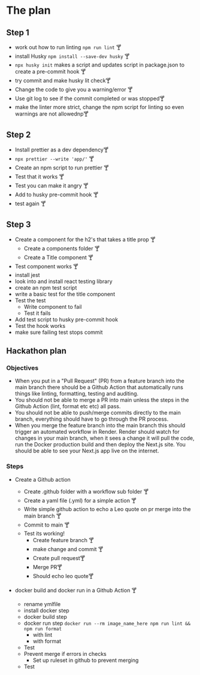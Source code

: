 # The plan

## Step 1

- work out how to run linting `npm run lint` 🍸
- install Husky `npm install --save-dev husky` 🍸
- `npx husky init` makes a script and updates script in package.json to create a pre-commit hook 🍸
- try commit and make husky lit check🍸
- Change the code to give you a warning/error 🍸
- Use git log to see if the commit completed or was stopped🍸
- make the linter more strict, change the npm script for linting so even warnings are not allowednp🍸

## Step 2

- Install prettier as a dev dependency🍸
- `npx prettier --write 'app/'` 🍸
- Create an npm script to run prettier 🍸
- Test that it works 🍸
- Test you can make it angry 🍸
- Add to husky pre-commit hook 🍸
- test again 🍸

## Step 3

- Create a component for the h2's that takes a title prop 🍸
  - Create a components folder 🍸
  - Create a Title component 🍸
- Test component works 🍸
- install jest
- look into and install react testing library
- create an npm test script
- write a basic test for the title component
- Test the test
  - Write component to fail
  - Test it fails
- Add test script to husky pre-commit hook
- Test the hook works
- make sure failing test stops commit

## Hackathon plan

### Objectives

- When you put in a "Pull Request" (PR) from a feature branch into the main branch there should be a Github Action that automatically runs things like linting, formatting, testing and auditing.
- You should not be able to merge a PR into main unless the steps in the Github Action (lint, format etc etc) all pass.
- You should not be able to push/merge commits directly to the main branch, everything should have to go through the PR process.
- When you merge the feature branch into the main branch this should trigger an automated workflow in Render. Render should watch for changes in your main branch, when it sees a change it will pull the code, run the Docker production build and then deploy the Next.js site. You should be able to see your Next.js app live on the internet.

### Steps

- Create a Github action
  - Create .github folder with a workflow sub folder 🍸
  - Create a yaml file (.yml) for a simple action 🍸
  - Write simple github action to echo a Leo quote on pr merge into the main branch 🍸
  - Commit to main 🍸
  - Test its working!
    - Create feature branch 🍸
    - make change and commit 🍸
    - Create pull request🍸
    - Merge PR🍸
    - Should echo leo quote🍸

- docker build and docker run in a Github Action 🍸
  - rename ymlfile
  - install docker step
  - docker build step
  - docker run step `docker run --rm image_name_here npm run lint && npm run format` 
    - with lint
    - with format
  - Test
  - Prevent merge if errors in checks
    - Set up ruleset in github to prevent merging
  - Test

